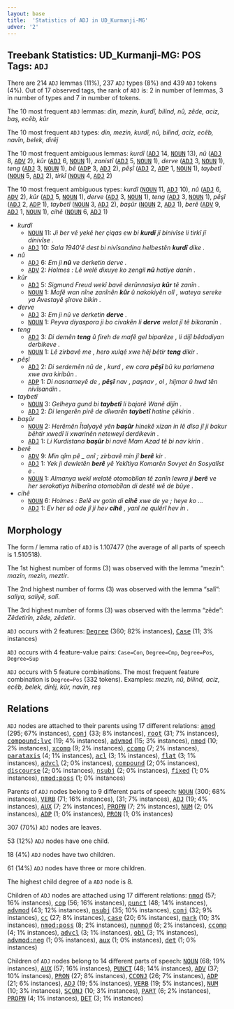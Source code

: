 ```yaml
---
layout: base
title:  'Statistics of ADJ in UD_Kurmanji-MG'
udver: '2'
---
```


## Treebank Statistics: UD_Kurmanji-MG: POS Tags: `ADJ`

There are 214 `ADJ` lemmas (11%), 237 `ADJ` types (8%) and 439 `ADJ` tokens (4%).
Out of 17 observed tags, the rank of `ADJ` is: 2 in number of lemmas, 3 in number of types and 7 in number of tokens.

The 10 most frequent `ADJ` lemmas: <em>din, mezin, kurdî, bilind, nû, zêde, aciz, baş, ecêb, kûr</em>

The 10 most frequent `ADJ` types:  <em>din, mezin, kurdî, nû, bilind, aciz, ecêb, navîn, belek, dirêj</em>

The 10 most frequent ambiguous lemmas: <em>kurdî</em> (<tt><a href="kmr_mg-pos-ADJ.html">ADJ</a></tt> 14, <tt><a href="kmr_mg-pos-NOUN.html">NOUN</a></tt> 13), <em>nû</em> (<tt><a href="kmr_mg-pos-ADJ.html">ADJ</a></tt> 8, <tt><a href="kmr_mg-pos-ADV.html">ADV</a></tt> 2), <em>kûr</em> (<tt><a href="kmr_mg-pos-ADJ.html">ADJ</a></tt> 6, <tt><a href="kmr_mg-pos-NOUN.html">NOUN</a></tt> 1), <em>zanistî</em> (<tt><a href="kmr_mg-pos-ADJ.html">ADJ</a></tt> 5, <tt><a href="kmr_mg-pos-NOUN.html">NOUN</a></tt> 1), <em>derve</em> (<tt><a href="kmr_mg-pos-ADJ.html">ADJ</a></tt> 3, <tt><a href="kmr_mg-pos-NOUN.html">NOUN</a></tt> 1), <em>teng</em> (<tt><a href="kmr_mg-pos-ADJ.html">ADJ</a></tt> 3, <tt><a href="kmr_mg-pos-NOUN.html">NOUN</a></tt> 1), <em>bê</em> (<tt><a href="kmr_mg-pos-ADP.html">ADP</a></tt> 3, <tt><a href="kmr_mg-pos-ADJ.html">ADJ</a></tt> 2), <em>pêşî</em> (<tt><a href="kmr_mg-pos-ADJ.html">ADJ</a></tt> 2, <tt><a href="kmr_mg-pos-ADP.html">ADP</a></tt> 1, <tt><a href="kmr_mg-pos-NOUN.html">NOUN</a></tt> 1), <em>taybetî</em> (<tt><a href="kmr_mg-pos-NOUN.html">NOUN</a></tt> 5, <tt><a href="kmr_mg-pos-ADJ.html">ADJ</a></tt> 2), <em>tirkî</em> (<tt><a href="kmr_mg-pos-NOUN.html">NOUN</a></tt> 4, <tt><a href="kmr_mg-pos-ADJ.html">ADJ</a></tt> 2)

The 10 most frequent ambiguous types:  <em>kurdî</em> (<tt><a href="kmr_mg-pos-NOUN.html">NOUN</a></tt> 11, <tt><a href="kmr_mg-pos-ADJ.html">ADJ</a></tt> 10), <em>nû</em> (<tt><a href="kmr_mg-pos-ADJ.html">ADJ</a></tt> 6, <tt><a href="kmr_mg-pos-ADV.html">ADV</a></tt> 2), <em>kûr</em> (<tt><a href="kmr_mg-pos-ADJ.html">ADJ</a></tt> 5, <tt><a href="kmr_mg-pos-NOUN.html">NOUN</a></tt> 1), <em>derve</em> (<tt><a href="kmr_mg-pos-ADJ.html">ADJ</a></tt> 3, <tt><a href="kmr_mg-pos-NOUN.html">NOUN</a></tt> 1), <em>teng</em> (<tt><a href="kmr_mg-pos-ADJ.html">ADJ</a></tt> 3, <tt><a href="kmr_mg-pos-NOUN.html">NOUN</a></tt> 1), <em>pêşî</em> (<tt><a href="kmr_mg-pos-ADJ.html">ADJ</a></tt> 2, <tt><a href="kmr_mg-pos-ADP.html">ADP</a></tt> 1), <em>taybetî</em> (<tt><a href="kmr_mg-pos-NOUN.html">NOUN</a></tt> 3, <tt><a href="kmr_mg-pos-ADJ.html">ADJ</a></tt> 2), <em>başûr</em> (<tt><a href="kmr_mg-pos-NOUN.html">NOUN</a></tt> 2, <tt><a href="kmr_mg-pos-ADJ.html">ADJ</a></tt> 1), <em>berê</em> (<tt><a href="kmr_mg-pos-ADV.html">ADV</a></tt> 9, <tt><a href="kmr_mg-pos-ADJ.html">ADJ</a></tt> 1, <tt><a href="kmr_mg-pos-NOUN.html">NOUN</a></tt> 1), <em>cihê</em> (<tt><a href="kmr_mg-pos-NOUN.html">NOUN</a></tt> 6, <tt><a href="kmr_mg-pos-ADJ.html">ADJ</a></tt> 1)


* <em>kurdî</em>
  * <tt><a href="kmr_mg-pos-NOUN.html">NOUN</a></tt> 11: <em>Ji ber vê yekê her çiqas ew bi <b>kurdî</b> jî binivîse li tirkî jî dinivîse .</em>
  * <tt><a href="kmr_mg-pos-ADJ.html">ADJ</a></tt> 10: <em>Sala 1940'ê dest bi nivîsandina helbestên <b>kurdî</b> dike .</em>
* <em>nû</em>
  * <tt><a href="kmr_mg-pos-ADJ.html">ADJ</a></tt> 6: <em>Em ji <b>nû</b> ve derketin derve .</em>
  * <tt><a href="kmr_mg-pos-ADV.html">ADV</a></tt> 2: <em>Holmes : Lê welê dixuye ko zengil <b>nû</b> hatiye danîn .</em>
* <em>kûr</em>
  * <tt><a href="kmr_mg-pos-ADJ.html">ADJ</a></tt> 5: <em>Sigmund Freud wekî bavê derûnnasiya <b>kûr</b> tê zanîn .</em>
  * <tt><a href="kmr_mg-pos-NOUN.html">NOUN</a></tt> 1: <em>Mafê wan nîne zanînên <b>kûr</b> û nakokiyên olî , wateya sereke ya Avestayê şîrove bikin .</em>
* <em>derve</em>
  * <tt><a href="kmr_mg-pos-ADJ.html">ADJ</a></tt> 3: <em>Em ji nû ve derketin <b>derve</b> .</em>
  * <tt><a href="kmr_mg-pos-NOUN.html">NOUN</a></tt> 1: <em>Peyva diyaspora ji bo civakên li <b>derve</b> welat jî tê bikaranîn .</em>
* <em>teng</em>
  * <tt><a href="kmr_mg-pos-ADJ.html">ADJ</a></tt> 3: <em>Di demên <b>teng</b> û fireh de mafê gel biparêze , li dijî bêdadiyan derbikeve .</em>
  * <tt><a href="kmr_mg-pos-NOUN.html">NOUN</a></tt> 1: <em>Lê zirbavê me , hero xulqê xwe hêj bêtir <b>teng</b> dikir .</em>
* <em>pêşî</em>
  * <tt><a href="kmr_mg-pos-ADJ.html">ADJ</a></tt> 2: <em>Di serdemên nû de , kurd , ew cara <b>pêşî</b> bû ku parlamena xwe ava kiribûn .</em>
  * <tt><a href="kmr_mg-pos-ADP.html">ADP</a></tt> 1: <em>Di nasnameyê de , <b>pêşî</b> nav , paşnav , ol , hijmar û hwd tên nivîsandin .</em>
* <em>taybetî</em>
  * <tt><a href="kmr_mg-pos-NOUN.html">NOUN</a></tt> 3: <em>Gelheya gund bi <b>taybetî</b> li bajarê Wanê dijîn .</em>
  * <tt><a href="kmr_mg-pos-ADJ.html">ADJ</a></tt> 2: <em>Di lengerên pirê de dîwarên <b>taybetî</b> hatine çêkirin .</em>
* <em>başûr</em>
  * <tt><a href="kmr_mg-pos-NOUN.html">NOUN</a></tt> 2: <em>Herêmên Îtalyayê yên <b>başûr</b> hinekê xizan in lê dîsa jî ji bakur bêhtir xwedî li xwarinên neteweyî derdikevin .</em>
  * <tt><a href="kmr_mg-pos-ADJ.html">ADJ</a></tt> 1: <em>Li Kurdistana <b>başûr</b> bi navê Mam Azad tê bi nav kirin .</em>
* <em>berê</em>
  * <tt><a href="kmr_mg-pos-ADV.html">ADV</a></tt> 9: <em>Min qîm pê _ anî ; zirbavê min jî <b>berê</b> kir .</em>
  * <tt><a href="kmr_mg-pos-ADJ.html">ADJ</a></tt> 1: <em>Yek ji dewletên <b>berê</b> yê Yekîtiya Komarên Sovyet ên Sosyalîst e .</em>
  * <tt><a href="kmr_mg-pos-NOUN.html">NOUN</a></tt> 1: <em>Almanya wekî welatê otomobîlan tê zanîn lewra ji <b>berê</b> ve her serokatiya hilberîna otomobîlan di destê wê de bûye .</em>
* <em>cihê</em>
  * <tt><a href="kmr_mg-pos-NOUN.html">NOUN</a></tt> 6: <em>Holmes : Belê ev gotin di <b>cihê</b> xwe de ye ; heye ko ...</em>
  * <tt><a href="kmr_mg-pos-ADJ.html">ADJ</a></tt> 1: <em>Ev her sê ode jî ji hev <b>cihê</b> , yanî ne qulêrî hev in .</em>

## Morphology

The form / lemma ratio of `ADJ` is 1.107477 (the average of all parts of speech is 1.510518).

The 1st highest number of forms (3) was observed with the lemma “mezin”: <em>mazin, mezin, meztir</em>.

The 2nd highest number of forms (3) was observed with the lemma “salî”: <em>saliya, saliyê, salî</em>.

The 3rd highest number of forms (3) was observed with the lemma “zêde”: <em>Zêdetirîn, zêde, zêdetir</em>.

`ADJ` occurs with 2 features: <tt><a href="kmr_mg-feat-Degree.html">Degree</a></tt> (360; 82% instances), <tt><a href="kmr_mg-feat-Case.html">Case</a></tt> (11; 3% instances)

`ADJ` occurs with 4 feature-value pairs: `Case=Con`, `Degree=Cmp`, `Degree=Pos`, `Degree=Sup`

`ADJ` occurs with 5 feature combinations.
The most frequent feature combination is `Degree=Pos` (332 tokens).
Examples: <em>mezin, nû, bilind, aciz, ecêb, belek, dirêj, kûr, navîn, reş</em>


## Relations

`ADJ` nodes are attached to their parents using 17 different relations: <tt><a href="kmr_mg-dep-amod.html">amod</a></tt> (295; 67% instances), <tt><a href="kmr_mg-dep-conj.html">conj</a></tt> (33; 8% instances), <tt><a href="kmr_mg-dep-root.html">root</a></tt> (31; 7% instances), <tt><a href="kmr_mg-dep-compound-lvc.html">compound:lvc</a></tt> (19; 4% instances), <tt><a href="kmr_mg-dep-advmod.html">advmod</a></tt> (15; 3% instances), <tt><a href="kmr_mg-dep-nmod.html">nmod</a></tt> (10; 2% instances), <tt><a href="kmr_mg-dep-xcomp.html">xcomp</a></tt> (9; 2% instances), <tt><a href="kmr_mg-dep-ccomp.html">ccomp</a></tt> (7; 2% instances), <tt><a href="kmr_mg-dep-parataxis.html">parataxis</a></tt> (4; 1% instances), <tt><a href="kmr_mg-dep-acl.html">acl</a></tt> (3; 1% instances), <tt><a href="kmr_mg-dep-flat.html">flat</a></tt> (3; 1% instances), <tt><a href="kmr_mg-dep-advcl.html">advcl</a></tt> (2; 0% instances), <tt><a href="kmr_mg-dep-compound.html">compound</a></tt> (2; 0% instances), <tt><a href="kmr_mg-dep-discourse.html">discourse</a></tt> (2; 0% instances), <tt><a href="kmr_mg-dep-nsubj.html">nsubj</a></tt> (2; 0% instances), <tt><a href="kmr_mg-dep-fixed.html">fixed</a></tt> (1; 0% instances), <tt><a href="kmr_mg-dep-nmod-poss.html">nmod:poss</a></tt> (1; 0% instances)

Parents of `ADJ` nodes belong to 9 different parts of speech: <tt><a href="kmr_mg-pos-NOUN.html">NOUN</a></tt> (300; 68% instances), <tt><a href="kmr_mg-pos-VERB.html">VERB</a></tt> (71; 16% instances),  (31; 7% instances), <tt><a href="kmr_mg-pos-ADJ.html">ADJ</a></tt> (19; 4% instances), <tt><a href="kmr_mg-pos-AUX.html">AUX</a></tt> (7; 2% instances), <tt><a href="kmr_mg-pos-PROPN.html">PROPN</a></tt> (7; 2% instances), <tt><a href="kmr_mg-pos-NUM.html">NUM</a></tt> (2; 0% instances), <tt><a href="kmr_mg-pos-ADP.html">ADP</a></tt> (1; 0% instances), <tt><a href="kmr_mg-pos-PRON.html">PRON</a></tt> (1; 0% instances)

307 (70%) `ADJ` nodes are leaves.

53 (12%) `ADJ` nodes have one child.

18 (4%) `ADJ` nodes have two children.

61 (14%) `ADJ` nodes have three or more children.

The highest child degree of a `ADJ` node is 8.

Children of `ADJ` nodes are attached using 17 different relations: <tt><a href="kmr_mg-dep-nmod.html">nmod</a></tt> (57; 16% instances), <tt><a href="kmr_mg-dep-cop.html">cop</a></tt> (56; 16% instances), <tt><a href="kmr_mg-dep-punct.html">punct</a></tt> (48; 14% instances), <tt><a href="kmr_mg-dep-advmod.html">advmod</a></tt> (43; 12% instances), <tt><a href="kmr_mg-dep-nsubj.html">nsubj</a></tt> (35; 10% instances), <tt><a href="kmr_mg-dep-conj.html">conj</a></tt> (32; 9% instances), <tt><a href="kmr_mg-dep-cc.html">cc</a></tt> (27; 8% instances), <tt><a href="kmr_mg-dep-case.html">case</a></tt> (20; 6% instances), <tt><a href="kmr_mg-dep-mark.html">mark</a></tt> (10; 3% instances), <tt><a href="kmr_mg-dep-nmod-poss.html">nmod:poss</a></tt> (8; 2% instances), <tt><a href="kmr_mg-dep-nummod.html">nummod</a></tt> (6; 2% instances), <tt><a href="kmr_mg-dep-ccomp.html">ccomp</a></tt> (4; 1% instances), <tt><a href="kmr_mg-dep-advcl.html">advcl</a></tt> (3; 1% instances), <tt><a href="kmr_mg-dep-obl.html">obl</a></tt> (3; 1% instances), <tt><a href="kmr_mg-dep-advmod-neg.html">advmod:neg</a></tt> (1; 0% instances), <tt><a href="kmr_mg-dep-aux.html">aux</a></tt> (1; 0% instances), <tt><a href="kmr_mg-dep-det.html">det</a></tt> (1; 0% instances)

Children of `ADJ` nodes belong to 14 different parts of speech: <tt><a href="kmr_mg-pos-NOUN.html">NOUN</a></tt> (68; 19% instances), <tt><a href="kmr_mg-pos-AUX.html">AUX</a></tt> (57; 16% instances), <tt><a href="kmr_mg-pos-PUNCT.html">PUNCT</a></tt> (48; 14% instances), <tt><a href="kmr_mg-pos-ADV.html">ADV</a></tt> (37; 10% instances), <tt><a href="kmr_mg-pos-PRON.html">PRON</a></tt> (27; 8% instances), <tt><a href="kmr_mg-pos-CCONJ.html">CCONJ</a></tt> (26; 7% instances), <tt><a href="kmr_mg-pos-ADP.html">ADP</a></tt> (21; 6% instances), <tt><a href="kmr_mg-pos-ADJ.html">ADJ</a></tt> (19; 5% instances), <tt><a href="kmr_mg-pos-VERB.html">VERB</a></tt> (19; 5% instances), <tt><a href="kmr_mg-pos-NUM.html">NUM</a></tt> (10; 3% instances), <tt><a href="kmr_mg-pos-SCONJ.html">SCONJ</a></tt> (10; 3% instances), <tt><a href="kmr_mg-pos-PART.html">PART</a></tt> (6; 2% instances), <tt><a href="kmr_mg-pos-PROPN.html">PROPN</a></tt> (4; 1% instances), <tt><a href="kmr_mg-pos-DET.html">DET</a></tt> (3; 1% instances)

